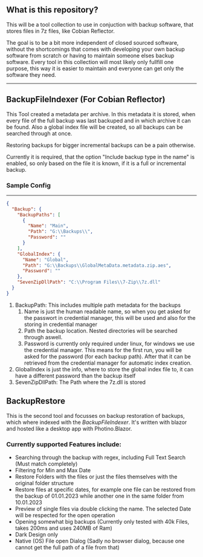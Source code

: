 
## What is this repository?

This will be a tool collection to use in conjuction with backup software, that stores files in 7z files, like Cobian Reflector.

The goal is to be a bit more independent of closed sourced software, without the shortcomings that comes with developing your own backup software from scratch or having to maintain someone elses backup software. Every tool in this collection will most likely only fullfill one purpose, this way it is easier to maintain and everyone can get only the software they need. 

___

## BackupFileIndexer (For Cobian Reflector)
This Tool created a metadata per archive. In this metadata it is stored, when every file of the full backup was last backuped and in which archive it can be found.
Also a global index file will be created, so all backups can be searched through at once.

Restoring backups for bigger incremental backups can be a pain otherwise.

Currently it is required, that the option "Include backup type in the name" is enabled, so only based on the file it is known, if it is a full or incremental backup.

### Sample Config
____
```json
{
  "Backup": {
    "BackupPaths": [
      {
        "Name": "Main",
        "Path": "G:\\Backups\\",
        "Password": ""
      }
    ],
    "GlobalIndex": {
      "Name": "Global",
      "Path": "G:\\Backups\\GlobalMetaData.metadata.zip.aes",
      "Password": ""
    },
    "SevenZipDllPath": "C:\\Program Files\\7-Zip\\7z.dll"
  }
}
```

1. BackupPath: This includes multiple path metadata for the backups
   1. Name is just the human readable name, so when you get asked for the passwort in credential manager, this will be used and also for the storing in credential manager
   2. Path the backup location. Nested directories will be searched through aswell.
   3. Password is currently only required under linux, for windows we use the credential manager. This means for the first run, you will be asked for the password (for each backup path). After that it can be retrieved from the credential manager for automatic index creation.
2. GlobalIndex is just the info, where to store the global index file to, it can have a different password than the backup itself
3. SevenZipDllPath: The Path where the 7z.dll is stored

## BackupRestore
This is the second tool and focusses on backup restoration of backups, which where indexed with the *BackupFileIndexer*. It's written with blazor and hosted like a desktop app with Photino.Blazor. 


### Currently supported Features include:
- Searching through the backup with regex, including Full Text Search (Must match completely)
- Filtering for Min and Max Date
- Restore Folders with the files or just the files themselves with the original folder structure
- Restore files at specific dates, for example one file can be restored from the backup of 01.01.2023 while another one in the same folder from 10.01.2023
- Preview of single files via double clicking the name. The selected Date will be respected for the open operation
- Opening somewhat big backups (Currently only tested with 40k Files, takes 200ms and uses 240MB of Ram)
- Dark Design only
- Native (OS) File open Dialog (Sadly no browser dialog, because one cannot get the full path of a file from that)

